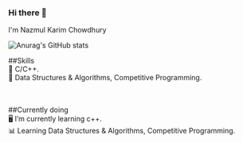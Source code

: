 ### Hi there 👋
I'm Nazmul Karim Chowdhury






![Anurag's GitHub stats](https://github-readme-stats.vercel.app/api?username=nkchowdhury&show_icons=true&theme=radical)



 ##Skills <br/>
:small_blue_diamond:  C/C++. <br/>
:small_orange_diamond:  Data Structures & Algorithms, Competitive Programming.
<br/>
<br/>
<br/>



##Currently doing  <br/>
:desktop_computer: I’m currently learning c++. <br/>
:bar_chart: Learning Data Structures & Algorithms, Competitive Programming.
















<!--
**nkchowdhury/nkchowdhury** is a ✨ _special_ ✨ repository because its `README.md` (this file) appears on your GitHub profile.

Here are some ideas to get you started:

- 🔭 I’m currently working on ...
- 🌱 I’m currently learning ...
- 👯 I’m looking to collaborate on ...
- 🤔 I’m looking for help with ...
- 💬 Ask me about ...
- 📫 How to reach me: ...
- 😄 Pronouns: ...
- ⚡ Fun fact: ...
-->

